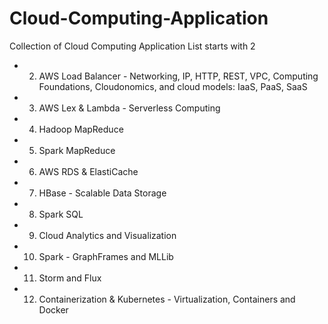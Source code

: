 # Cloud-Computing-Application
Collection of Cloud Computing Application
List starts with 2
* 2) AWS Load Balancer - Networking, IP, HTTP, REST, VPC, Computing Foundations, Cloudonomics, and cloud models: IaaS, PaaS, SaaS
* 3) AWS Lex & Lambda - Serverless Computing
* 4) Hadoop MapReduce
* 5) Spark MapReduce
* 6) AWS RDS & ElastiCache
* 7) HBase - Scalable Data Storage 
* 8) Spark SQL 
* 9) Cloud Analytics and Visualization
* 10) Spark - GraphFrames and MLLib
* 11) Storm and Flux
* 12) Containerization & Kubernetes - Virtualization, Containers and Docker
